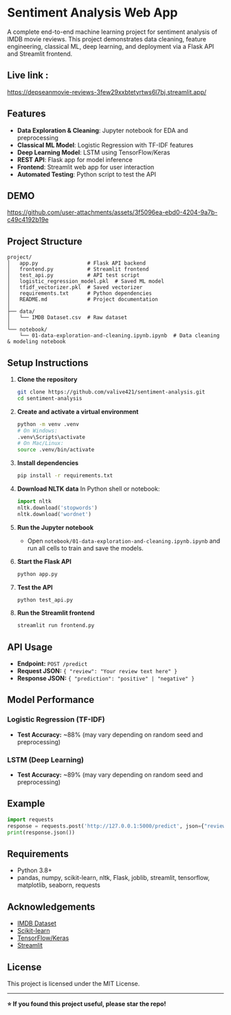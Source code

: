 # Sentiment Analysis Web App

A complete end-to-end machine learning project for sentiment analysis of IMDB movie reviews. This project demonstrates data cleaning, feature engineering, classical ML, deep learning, and deployment via a Flask API and Streamlit frontend.

## Live link :
https://depseanmovie-reviews-3few29xxbtetyrtws6l7bj.streamlit.app/

## Features
- **Data Exploration & Cleaning**: Jupyter notebook for EDA and preprocessing
- **Classical ML Model**: Logistic Regression with TF-IDF features
- **Deep Learning Model**: LSTM using TensorFlow/Keras
- **REST API**: Flask app for model inference
- **Frontend**: Streamlit web app for user interaction
- **Automated Testing**: Python script to test the API


## DEMO


https://github.com/user-attachments/assets/3f5096ea-ebd0-4204-9a7b-c49c4192b19e





## Project Structure
```
project/
│   app.py                # Flask API backend
│   frontend.py           # Streamlit frontend
│   test_api.py           # API test script
│   logistic_regression_model.pkl  # Saved ML model
│   tfidf_vectorizer.pkl  # Saved vectorizer
│   requirements.txt      # Python dependencies
│   README.md             # Project documentation
│
├── data/
│   └── IMDB Dataset.csv  # Raw dataset
│
└── notebook/
    └── 01-data-exploration-and-cleaning.ipynb.ipynb  # Data cleaning & modeling notebook
```

## Setup Instructions
1. **Clone the repository**
   ```bash
   git clone https://github.com/valive421/sentiment-analysis.git
   cd sentiment-analysis
   ```
2. **Create and activate a virtual environment**
   ```bash
   python -m venv .venv
   # On Windows:
   .venv\Scripts\activate
   # On Mac/Linux:
   source .venv/bin/activate
   ```
3. **Install dependencies**
   ```bash
   pip install -r requirements.txt
   ```
4. **Download NLTK data**
   In Python shell or notebook:
   ```python
   import nltk
   nltk.download('stopwords')
   nltk.download('wordnet')
   ```
5. **Run the Jupyter notebook**
   - Open `notebook/01-data-exploration-and-cleaning.ipynb.ipynb` and run all cells to train and save the models.

6. **Start the Flask API**
   ```bash
   python app.py
   ```

7. **Test the API**
   ```bash
   python test_api.py
   ```

8. **Run the Streamlit frontend**
   ```bash
   streamlit run frontend.py
   ```

## API Usage
- **Endpoint:** `POST /predict`
- **Request JSON:** `{ "review": "Your review text here" }`
- **Response JSON:** `{ "prediction": "positive" | "negative" }`

## Model Performance

### Logistic Regression (TF-IDF)
- **Test Accuracy:** ~88% (may vary depending on random seed and preprocessing)

### LSTM (Deep Learning)
- **Test Accuracy:** ~89% (may vary depending on random seed and preprocessing)

## Example
```python
import requests
response = requests.post('http://127.0.0.1:5000/predict', json={"review": "Great movie!"})
print(response.json())
```

## Requirements
- Python 3.8+
- pandas, numpy, scikit-learn, nltk, Flask, joblib, streamlit, tensorflow, matplotlib, seaborn, requests

## Acknowledgements
- [IMDB Dataset](https://ai.stanford.edu/~amaas/data/sentiment/)
- [Scikit-learn](https://scikit-learn.org/)
- [TensorFlow/Keras](https://www.tensorflow.org/)
- [Streamlit](https://streamlit.io/)

## License
This project is licensed under the MIT License.

---

**⭐ If you found this project useful, please star the repo!**

